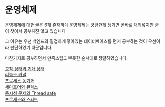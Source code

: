 # 운영체제

운영체제에 대한 글은 6개 존재하며 운영체제는 궁금한게 생기면 곧바로 채워넣지만 굳이 찾아서 공부하진 않고 있습니다. 

그 이유는 우선 백엔드와 밀접하게 닿아있는 데이터베이스를 먼저 공부하는 것이 우선이라 판단하였기 때문입니다. 

마찬가지로 공부하면서 만족스럽고 뿌듯한 순서대로 정렬하였습니다.

[교착 상태와 기아 상태](https://coding-review.tistory.com/359) <br>
[리눅스 커널](https://coding-review.tistory.com/508) <br>
[프로세스 동기화](https://coding-review.tistory.com/354) <br>
[세마포어와 뮤텍스](https://coding-review.tistory.com/362) <br>
[동시성 문제와 Thread safe](https://coding-review.tistory.com/351) <br>
[프로세스와 스레드](https://coding-review.tistory.com/347) <br>
